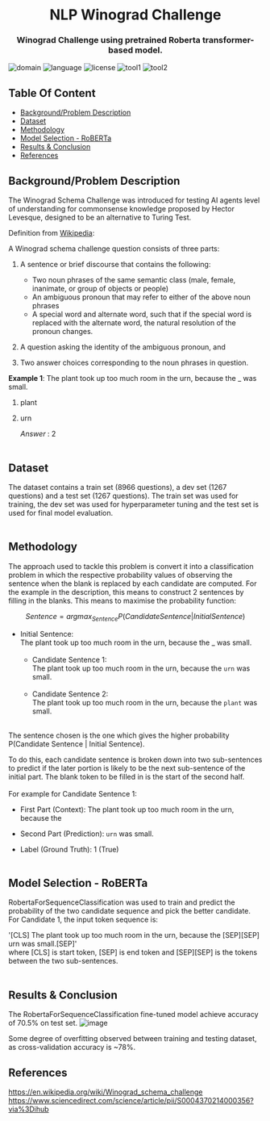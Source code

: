 # <center> NLP Winograd Challenge <center/>
### <center> Winograd Challenge using pretrained Roberta transformer-based model.

![domain](https://img.shields.io/badge/Domain-NLP-green)
![language](https://img.shields.io/badge/Language-Python-blue)
![license](https://img.shields.io/badge/License-MIT-purple)
![tool1](https://img.shields.io/badge/Tool-Pytorch-orange)
![tool2](https://img.shields.io/badge/Tool-HuggingFace-orange)

## Table Of Content
  - [Background/Problem Description](#backgroundproblem-description)
  - [Dataset](#dataset)
  - [Methodology](#methodology)
  - [Model Selection - RoBERTa](#model-selection---roberta)
  - [Results & Conclusion](#results--conclusion)
  - [References](#references)

## Background/Problem Description
The Winograd Schema Challenge was introduced for testing AI agents level of understanding for commonsense knowledge proposed by Hector Levesque, designed to be an alternative to Turing Test.

Definition from [Wikipedia](https://en.wikipedia.org/wiki/Winograd_schema_challenge):

A Winograd schema challenge question consists of three parts:  
1. A sentence or brief discourse that contains the following:

    * Two noun phrases of the same semantic class (male, female, inanimate, or group of objects or people)
    * An ambiguous pronoun that may refer to either of the above noun phrases
    * A special word and alternate word, such that if the special word is replaced with the alternate word, the natural resolution of the pronoun changes.
2. A question asking the identity of the ambiguous pronoun, and
3. Two answer choices corresponding to the noun phrases in question.

**Example 1**: The plant took up too much room in the urn, because the _ was small. 
1. plant    
2. urn

    _Answer_ : 2
<br><br>

## Dataset
The dataset contains a train set (8966 questions), a dev set (1267 questions) and a test set (1267 questions). The train set was used for training, the dev set was used for hyperparameter tuning and the test set is used for final model evaluation.
<br><br>

## Methodology
The approach used to tackle this problem is convert it into a classification problem in which the respective probability values of observing the sentence when the blank is replaced by each candidate are computed. For the example in the description, this means to construct 2 sentences by filling in the blanks. This means to maximise the probability function:

$$ Sentence = argmax_{Sentence} P(Candidate Sentence | Initial Sentence) $$
* Initial Sentence:<br>
The plant took up too much room in the urn, because the _ was small.<br><br>
    * Candidate Sentence 1: <br>
The plant took up too much room in the urn, because the `urn` was small. <br><br>
    * Candidate Sentence 2: <br>
The plant took up too much room in the urn, because the `plant` was small. <br><br>

The sentence chosen is the one which gives the higher probability P(Candidate Sentence | Initial Sentence). 

To do this, each candidate sentence is broken down into two sub-sentences to predict if the later portion is likely to be the next sub-sentence of the initial part. The blank token to be filled in is the start of the second half. <br><br>
For example for Candidate Sentence 1: <br>

* First Part (Context): The plant took up too much room in the urn, because the <Br>
* Second Part (Prediction): `urn` was small.<br>

* Label (Ground Truth): 1 (True) <br><br>

## Model Selection - RoBERTa
RobertaForSequenceClassification was used to train and predict the probability of the two candidate sequence and pick the better candidate. For Candidate 1, the input token sequence is:<br>

'[CLS] The plant took up too much room in the urn, because the [SEP][SEP] urn was small.[SEP]' <br>
where [CLS] is start token, [SEP] is end token and [SEP][SEP] is the tokens between the two sub-sentences.<br><br>

## Results & Conclusion
The RobertaForSequenceClassification fine-tuned model achieve accuracy of 70.5% on test set. 
![image](https://user-images.githubusercontent.com/99384454/187623313-f3896bfc-5bd3-4bad-a6b6-e910d204a8e6.png)

Some degree of overfitting observed between training and testing dataset, as cross-validation accuracy is ~78%.

## References
https://en.wikipedia.org/wiki/Winograd_schema_challenge <br>
https://www.sciencedirect.com/science/article/pii/S0004370214000356?via%3Dihub
